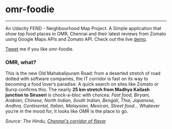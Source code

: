 # omr-foodie
***
An Udacity FEND - Neighbourhood Map Project.
A Simple application that show top food places in OMR, Chennai and their latest reviews from Zomato using Google Maps APIs and Zomato API. Check out the live [demo](https://aravindhb4.github.io/omr-foodie).

[Tweet](https://twitter.com/aravib4) me if you like omr-foodie.

### OMR, what?

This is the new Old Mahabalipuram Road: from a deserted stretch of road dotted with software companies, the IT corridor is fast on its way to becoming a food lover’s paradise. A quick search on sites like Zomato or Burrp confirms this. The nearly **25 km stretch from Madhya Kailash junction to Siruseri** is chock-a-bloc with choices: *Fast food, Biryani, Arabian, Chinese, North Indian, South Indian, Bengali, Thai, Japanese, Andhra, Continental, Italian, Malaysian, Mexican, Street food...* Whatever you’re in the mood for, it looks like OMR is the place to go.

*Source: The Hindu, [Chennai's corridor of flavor](http://www.thehindu.com/features/metroplus/chennais-corridor-of-flavour/article6145298.ece)*
